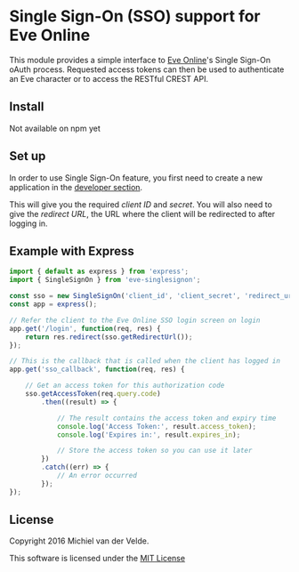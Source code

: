 # Single Sign-On (SSO) support for Eve Online

This module provides a simple interface to [Eve Online](https://eve-online.com)'s Single Sign-On
oAuth process. Requested access tokens can then be used to authenticate an Eve
character or to access the RESTful CREST API.

## Install

Not available on npm yet

## Set up

In order to use Single Sign-On feature, you first need to create a new application
in the [developer section](https://developers.eveonline.com).

This will give you the required *client ID* and *secret*. You will also need to give
the *redirect URL*, the URL where the client will be redirected to after logging in.

## Example with Express

```js
import { default as express } from 'express';
import { SingleSignOn } from 'eve-singlesignon';

const sso = new SingleSignOn('client_id', 'client_secret', 'redirect_url');
const app = express();

// Refer the client to the Eve Online SSO login screen on login
app.get('/login', function(req, res) {
	return res.redirect(sso.getRedirectUrl());
});

// This is the callback that is called when the client has logged in
app.get('sso_callback', function(req, res) {

	// Get an access token for this authorization code
	sso.getAccessToken(req.query.code)
		.then((result) => {

			// The result contains the access token and expiry time
			console.log('Access Token:', result.access_token);
			console.log('Expires in:', result.expires_in);

			// Store the access token so you can use it later
		})
		.catch((err) => {
			// An error occurred
		});
});
```

## License

Copyright 2016 Michiel van der Velde.

This software is licensed under the [MIT License](LICENSE)
